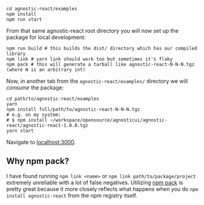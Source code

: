 ```
cd agnostic-react/examples
npm install
npm run start
```

From that same agnostic-react root directory you will now set up the package for local development:

```shell
npm run build # this builds the dist/ directory which has our compiled library
npm link # yarn link should work too but sometimes it's flaky
npm pack # this will generate a tarball like agnostic-react-N-N-N.tgz (where N is an arbitrary int)
```

Now, in another tab from the `agnostic-react/examples/` directory we will _consume_ the package:

```shell
cd path/to/agnostic-react/examples
yarn
npm install full/path/to/agnostic-react-N-N-N.tgz
# e.g. on my system:
# $ npm install ~/workspace/opensource/agnosticui/agnostic-react/agnostic-react-1.0.0.tgz
yarn start
```

Navigate to [localhost:3000](http://localhost:3000).

## Why npm pack?

I have found running `npm link <name>` or `npm link path/to/package/project` extremely unreliable with a lot
of false negatives. Utilizing [npm pack](https://docs.npmjs.com/cli/v7/commands/npm-pack) is pretty great because it more closely reflects what happens when you do `npm install agnostic-react` from the npm registry itself.
